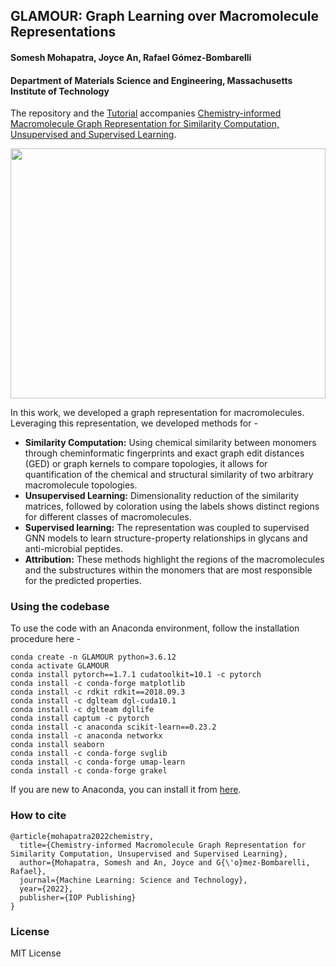 ## GLAMOUR: Graph Learning over Macromolecule Representations
#### Somesh Mohapatra, Joyce An, Rafael Gómez-Bombarelli
#### Department of Materials Science and Engineering, Massachusetts Institute of Technology

The repository and the [Tutorial](https://github.com/learningmatter-mit/GLAMOUR/blob/main/Tutorial.ipynb) accompanies [Chemistry-informed Macromolecule Graph Representation for Similarity Computation, Unsupervised and Supervised Learning](https://iopscience.iop.org/article/10.1088/2632-2153/ac545e).<br>

<img src="https://github.com/learningmatter-mit/GLAMOUR/blob/main/overview.svg" width="100%" height="400"><br>

In this work, we developed a graph representation for macromolecules. Leveraging this representation, we developed methods for - <br>
<ul>
<li><b>Similarity Computation:</b> Using chemical similarity between monomers through cheminformatic fingerprints and exact graph edit distances (GED) or graph kernels to compare topologies, it allows for quantification of the chemical and structural similarity of two arbitrary macromolecule topologies. <br>
<li><b>Unsupervised Learning:</b> Dimensionality reduction of the similarity matrices, followed by coloration using the labels shows distinct regions for different classes of macromolecules. <br>
<li><b>Supervised learning:</b> The representation was coupled to supervised GNN models to learn structure-property relationships in glycans and anti-microbial peptides. <br>
<li><b>Attribution:</b> These methods highlight the regions of the macromolecules and the substructures within the monomers that are most responsible for the predicted properties. <br>
</ul>

### Using the codebase
To use the code with an Anaconda environment, follow the installation procedure here - 
```
conda create -n GLAMOUR python=3.6.12
conda activate GLAMOUR
conda install pytorch==1.7.1 cudatoolkit=10.1 -c pytorch
conda install -c conda-forge matplotlib
conda install -c rdkit rdkit==2018.09.3
conda install -c dglteam dgl-cuda10.1
conda install -c dglteam dgllife
conda install captum -c pytorch
conda install -c anaconda scikit-learn==0.23.2
conda install -c anaconda networkx
conda install seaborn
conda install -c conda-forge svglib
conda install -c conda-forge umap-learn
conda install -c conda-forge grakel
```

If you are new to Anaconda, you can install it from [here](https://www.anaconda.com/).

### How to cite
```
@article{mohapatra2022chemistry,
  title={Chemistry-informed Macromolecule Graph Representation for Similarity Computation, Unsupervised and Supervised Learning},
  author={Mohapatra, Somesh and An, Joyce and G{\'o}mez-Bombarelli, Rafael},
  journal={Machine Learning: Science and Technology},
  year={2022},
  publisher={IOP Publishing}
}
```

### License
MIT License
